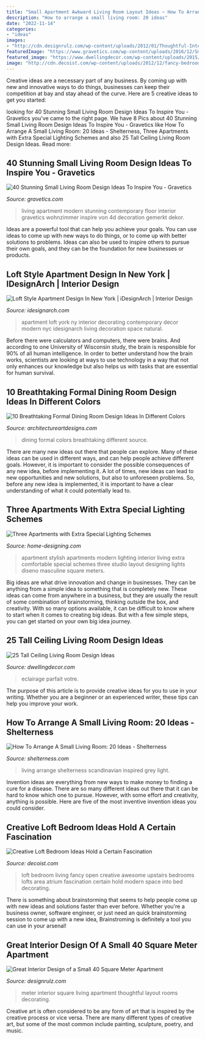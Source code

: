 ```yaml
---
title: "Small Apartment Awkward Living Room Layout Ideas ~ How To Arrange A Small Living Room: 20 Ideas"
description: "How to arrange a small living room: 20 ideas"
date: "2022-11-14"
categories:
- "ideas"
images:
- "http://cdn.designrulz.com/wp-content/uploads/2012/01/Thoughtful-Interior-Design-of-a-Small-40-Square-Meter-Apartment21.jpg"
featuredImage: "https://www.gravetics.com/wp-content/uploads/2016/12/Small-Living-Room-Ideas32.jpg"
featured_image: "https://www.dwellingdecor.com/wp-content/uploads/2015/12/lighting-for-high-ceilings-Living-Room-Modern-with-area-rug-art-work.jpg"
image: "http://cdn.decoist.com/wp-content/uploads/2012/12/fancy-bedroom-area-is-open-to-the-atrium.jpg"
---
```



Creative ideas are a necessary part of any business. By coming up with new and innovative ways to do things, businesses can keep their competition at bay and stay ahead of the curve. Here are 5 creative ideas to get you started:

	

		
looking for 40 Stunning Small Living Room Design Ideas To Inspire You - Gravetics you've came to the right page. We have 8 Pics about 40 Stunning Small Living Room Design Ideas To Inspire You - Gravetics like How To Arrange A Small Living Room: 20 Ideas - Shelterness, Three Apartments with Extra Special Lighting Schemes and also 25 Tall Ceiling Living Room Design Ideas. Read more:
		
    
## 40 Stunning Small Living Room Design Ideas To Inspire You - Gravetics

<img loading=lazy src="https://www.gravetics.com/wp-content/uploads/2016/12/Small-Living-Room-Ideas32.jpg" onerror="this.onerror=null;this.src='https://tse3.mm.bing.net/th?id=OIP.KfvZ-X2WRb12EhQRrrzJkAHaJ4&amp;pid=15.1';" alt="40 Stunning Small Living Room Design Ideas To Inspire You - Gravetics">

_Source: gravetics.com_

>living apartment modern stunning contemporary floor interior gravetics wohnzimmer inspire von 4d decoration gemerkt dekor. 

	

Ideas are a powerful tool that can help you achieve your goals. You can use ideas to come up with new ways to do things, or to come up with better solutions to problems. Ideas can also be used to inspire others to pursue their own goals, and they can be the foundation for new businesses or products.

    
## Loft Style Apartment Design In New York | IDesignArch | Interior Design

<img loading=lazy src="http://www.idesignarch.com/wp-content/uploads/Loft-Style-Apartment-Design-NY_2.jpg" onerror="this.onerror=null;this.src='https://tse3.mm.bing.net/th?id=OIP.kJcVGbU5Bk6prJC4uyNSIgHaLG&amp;pid=15.1';" alt="Loft Style Apartment Design In New York | iDesignArch | Interior Design">

_Source: idesignarch.com_

>apartment loft york ny interior decorating contemporary decor modern nyc idesignarch living decoration space natural. 

	

Before there were calculators and computers, there were brains. And according to one University of Wisconsin study, the brain is responsible for 90% of all human intelligence. In order to better understand how the brain works, scientists are looking at ways to use technology in a way that not only enhances our knowledge but also helps us with tasks that are essential for human survival.

    
## 10 Breathtaking Formal Dining Room Design Ideas In Different Colors

<img loading=lazy src="http://www.architectureartdesigns.com/wp-content/uploads/2015/09/82-630x420.jpeg" onerror="this.onerror=null;this.src='https://tse3.mm.bing.net/th?id=OIP.imTHh3ueDrBUAC9rRMtBhAHaE8&amp;pid=15.1';" alt="10 Breathtaking Formal Dining Room Design Ideas In Different Colors">

_Source: architectureartdesigns.com_

>dining formal colors breathtaking different source. 

	

There are many new ideas out there that people can explore. Many of these ideas can be used in different ways, and can help people achieve different goals. However, it is important to consider the possible consequences of any new idea, before implementing it. A lot of times, new ideas can lead to new opportunities and new solutions, but also to unforeseen problems. So, before any new idea is implemented, it is important to have a clear understanding of what it could potentially lead to.

    
## Three Apartments With Extra Special Lighting Schemes

<img loading=lazy src="http://cdn.home-designing.com/wp-content/uploads/2014/05/18-Modern-living-room.jpg" onerror="this.onerror=null;this.src='https://tse2.mm.bing.net/th?id=OIP.UGCWEzas7VRJR7nEYHcCwgHaEo&amp;pid=15.1';" alt="Three Apartments with Extra Special Lighting Schemes">

_Source: home-designing.com_

>apartment stylish apartments modern lighting interior living extra comfortable special schemes three studio layout designing lights diseno masculine square meters. 

	

Big ideas are what drive innovation and change in businesses. They can be anything from a simple idea to something that is completely new. These ideas can come from anywhere in a business, but they are usually the result of some combination of brainstorming, thinking outside the box, and creativity. With so many options available, it can be difficult to know where to start when it comes to creating big ideas. But with a few simple steps, you can get started on your own big idea journey.

    
## 25 Tall Ceiling Living Room Design Ideas

<img loading=lazy src="https://www.dwellingdecor.com/wp-content/uploads/2015/12/lighting-for-high-ceilings-Living-Room-Modern-with-area-rug-art-work.jpg" onerror="this.onerror=null;this.src='https://tse4.mm.bing.net/th?id=OIP.tsBqeKFQ0qZHaHpeFBamAwHaLH&amp;pid=15.1';" alt="25 Tall Ceiling Living Room Design Ideas">

_Source: dwellingdecor.com_

>eclairage parfait votre. 

	

The purpose of this article is to provide creative ideas for you to use in your writing. Whether you are a beginner or an experienced writer, these tips can help you improve your work.

    
## How To Arrange A Small Living Room: 20 Ideas - Shelterness

<img loading=lazy src="https://i.shelterness.com/2017/01/08-a-turquoise-rug-is-the-only-colorful-piece-here-and-it-makes-a-statement.jpg" onerror="this.onerror=null;this.src='https://tse2.mm.bing.net/th?id=OIP.a-BJdAK_ufKJY2eZLuaFVwHaLH&amp;pid=15.1';" alt="How To Arrange A Small Living Room: 20 Ideas - Shelterness">

_Source: shelterness.com_

>living arrange shelterness scandinavian inspired grey light. 

	

Invention ideas are everything from new ways to make money to finding a cure for a disease. There are so many different ideas out there that it can be hard to know which one to pursue. However, with some effort and creativity, anything is possible. Here are five of the most inventive invention ideas you could consider.

    
## Creative Loft Bedroom Ideas Hold A Certain Fascination

<img loading=lazy src="http://cdn.decoist.com/wp-content/uploads/2012/12/fancy-bedroom-area-is-open-to-the-atrium.jpg" onerror="this.onerror=null;this.src='https://tse2.mm.bing.net/th?id=OIP.mcs-vLHelzS_aIs36tx6gwHaKo&amp;pid=15.1';" alt="Creative Loft Bedroom Ideas Hold a Certain Fascination">

_Source: decoist.com_

>loft bedroom living fancy open creative awesome upstairs bedrooms lofts area atrium fascination certain hold modern space into bed decorating. 

	

There is something about brainstorming that seems to help people come up with new ideas and solutions faster than ever before. Whether you're a business owner, software engineer, or just need an quick brainstorming session to come up with a new idea, Brainstroming is definitely a tool you can use in your arsenal!

    
## Great Interior Design Of A Small 40 Square Meter Apartment

<img loading=lazy src="http://cdn.designrulz.com/wp-content/uploads/2012/01/Thoughtful-Interior-Design-of-a-Small-40-Square-Meter-Apartment21.jpg" onerror="this.onerror=null;this.src='https://tse4.mm.bing.net/th?id=OIP.N9p23aUE70ypqlx8v5bOCwHaJq&amp;pid=15.1';" alt="Great Interior Design of a Small 40 Square Meter Apartment">

_Source: designrulz.com_

>meter interior square living apartment thoughtful layout rooms decorating. 

	

Creative art is often considered to be any form of art that is inspired by the creative process or vice versa. There are many different types of creative art, but some of the most common include painting, sculpture, poetry, and music.

